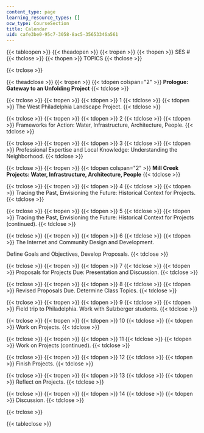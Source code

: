 ```yaml
---
content_type: page
learning_resource_types: []
ocw_type: CourseSection
title: Calendar
uid: cafe3be0-95c7-3058-8ac5-35653346a561
---
```


{{< tableopen >}}
{{< theadopen >}}
{{< tropen >}}
{{< thopen >}}
SES #
{{< thclose >}}
{{< thopen >}}
TOPICS
{{< thclose >}}

{{< trclose >}}

{{< theadclose >}}
{{< tropen >}}
{{< tdopen colspan="2" >}}
**Prologue: Gateway to an Unfolding Project**
{{< tdclose >}}

{{< trclose >}}
{{< tropen >}}
{{< tdopen >}}
1
{{< tdclose >}}
{{< tdopen >}}
The West Philadelphia Landscape Project.
{{< tdclose >}}

{{< trclose >}}
{{< tropen >}}
{{< tdopen >}}
2
{{< tdclose >}}
{{< tdopen >}}
Frameworks for Action: Water, Infrastructure, Architecture, People.
{{< tdclose >}}

{{< trclose >}}
{{< tropen >}}
{{< tdopen >}}
3
{{< tdclose >}}
{{< tdopen >}}
Professional Expertise and Local Knowledge: Understanding the Neighborhood.
{{< tdclose >}}

{{< trclose >}}
{{< tropen >}}
{{< tdopen colspan="2" >}}
**Mill Creek Projects: Water, Infrastructure, Architecture, People**
{{< tdclose >}}

{{< trclose >}}
{{< tropen >}}
{{< tdopen >}}
4
{{< tdclose >}}
{{< tdopen >}}
Tracing the Past, Envisioning the Future: Historical Context for Projects.
{{< tdclose >}}

{{< trclose >}}
{{< tropen >}}
{{< tdopen >}}
5
{{< tdclose >}}
{{< tdopen >}}
Tracing the Past, Envisioning the Future: Historical Context for Projects (continued).
{{< tdclose >}}

{{< trclose >}}
{{< tropen >}}
{{< tdopen >}}
6
{{< tdclose >}}
{{< tdopen >}}
The Internet and Community Design and Development.  
  
Define Goals and Objectives, Develop Proposals.
{{< tdclose >}}

{{< trclose >}}
{{< tropen >}}
{{< tdopen >}}
7
{{< tdclose >}}
{{< tdopen >}}
Proposals for Projects Due: Presentation and Discussion.
{{< tdclose >}}

{{< trclose >}}
{{< tropen >}}
{{< tdopen >}}
8
{{< tdclose >}}
{{< tdopen >}}
Revised Proposals Due. Determine Class Topics.
{{< tdclose >}}

{{< trclose >}}
{{< tropen >}}
{{< tdopen >}}
9
{{< tdclose >}}
{{< tdopen >}}
Field trip to Philadelphia. Work with Sulzberger students.
{{< tdclose >}}

{{< trclose >}}
{{< tropen >}}
{{< tdopen >}}
10
{{< tdclose >}}
{{< tdopen >}}
Work on Projects.
{{< tdclose >}}

{{< trclose >}}
{{< tropen >}}
{{< tdopen >}}
11
{{< tdclose >}}
{{< tdopen >}}
Work on Projects (continued).
{{< tdclose >}}

{{< trclose >}}
{{< tropen >}}
{{< tdopen >}}
12
{{< tdclose >}}
{{< tdopen >}}
Finish Projects.
{{< tdclose >}}

{{< trclose >}}
{{< tropen >}}
{{< tdopen >}}
13
{{< tdclose >}}
{{< tdopen >}}
Reflect on Projects.
{{< tdclose >}}

{{< trclose >}}
{{< tropen >}}
{{< tdopen >}}
14
{{< tdclose >}}
{{< tdopen >}}
Discussion.
{{< tdclose >}}

{{< trclose >}}

{{< tableclose >}}